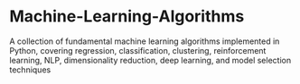 # Machine-Learning-Algorithms
A collection of fundamental machine learning algorithms implemented in Python, covering regression, classification, clustering, reinforcement learning, NLP, dimensionality reduction, deep learning, and model selection techniques

